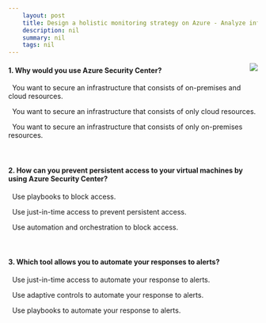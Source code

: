 ```yaml
---
    layout: post
    title: Design a holistic monitoring strategy on Azure - Analyze infrastructure security by using Azure Security Center
    description: nil
    summary: nil
    tags: nil
---
```



 <a target="_blank" href="https://docs.microsoft.com/en-us/learn/modules/design-monitoring-strategy-on-azure/6-security-center/"><i class="fas fa-external-link-alt"></i> </a>
 <img align="right" src="https://docs.microsoft.com/en-us/learn/achievements/design-monitoring-strategy-on-azure.svg">
####  1. Why would you use Azure Security Center?


<i class='fas fa-check-square' style='color: Dodgerblue;'></i> &nbsp;&nbsp;You want to secure an infrastructure that consists of on-premises and cloud resources.

<i class='far fa-square'></i> &nbsp;&nbsp;You want to secure an infrastructure that consists of only cloud resources.

<i class='far fa-square'></i> &nbsp;&nbsp;You want to secure an infrastructure that consists of only on-premises resources.
<br />
<br />
<br />

####  2. How can you prevent persistent access to your virtual machines by using Azure Security Center?


<i class='far fa-square'></i> &nbsp;&nbsp;Use playbooks to block access.

<i class='fas fa-check-square' style='color: Dodgerblue;'></i> &nbsp;&nbsp;Use just-in-time access to prevent persistent access.

<i class='far fa-square'></i> &nbsp;&nbsp;Use automation and orchestration to block access.
<br />
<br />
<br />

####  3. Which tool allows you to automate your responses to alerts?


<i class='far fa-square'></i> &nbsp;&nbsp;Use just-in-time access to automate your response to alerts.

<i class='far fa-square'></i> &nbsp;&nbsp;Use adaptive controls to automate your response to alerts.

<i class='fas fa-check-square' style='color: Dodgerblue;'></i> &nbsp;&nbsp;Use playbooks to automate your response to alerts.
<br />
<br />
<br />

